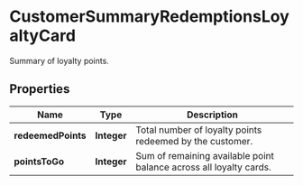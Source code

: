 

# CustomerSummaryRedemptionsLoyaltyCard

Summary of loyalty points.

## Properties

| Name | Type | Description |
|------------ | ------------- | ------------- |
|**redeemedPoints** | **Integer** | Total number of loyalty points redeemed by the customer. |
|**pointsToGo** | **Integer** | Sum of remaining available point balance across all loyalty cards. |



